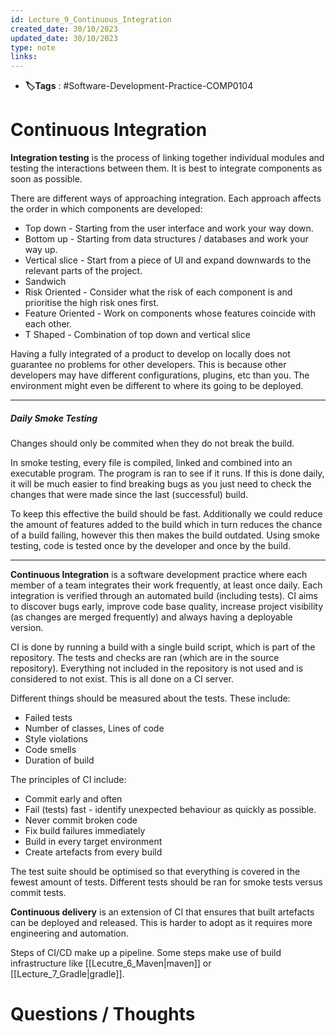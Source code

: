 ```yaml
---
id: Lecture_9_Continuous_Integration
created_date: 30/10/2023
updated_date: 30/10/2023
type: note
links: 
---
```

* **🏷️Tags** : #Software-Development-Practice-COMP0104 
# Continuous Integration

**Integration testing** is the process of linking together individual modules and testing the interactions between them. It is best to integrate components as soon as possible.

There are different ways of approaching integration. Each approach affects the order in which components are developed:
* Top down - Starting from the user interface and work your way down.
* Bottom up - Starting from data structures / databases and work your way up.
* Vertical slice - Start from a piece of UI and expand downwards to the relevant parts of the project.
* Sandwich
* Risk Oriented - Consider what the risk of each component is and prioritise the high risk ones first.
* Feature Oriented - Work on components whose features coincide with each other.
* T Shaped - Combination of top down and vertical slice

Having a fully integrated of a product to develop on locally does not guarantee no problems for other developers. This is because other developers may have different configurations, plugins, etc than you. The environment might even be different to where its going to be deployed.

---
##### Daily Smoke Testing

Changes should only be commited when they do not break the build.

In smoke testing, every file is compiled, linked and combined into an executable program. The program is ran to see if it runs. If this is done daily, it will be much easier to find breaking bugs as you just need to check the changes that were made since the last (successful) build.

To keep this effective the build should be fast. Additionally we could reduce the amount of features added to the build which in turn reduces the chance of a build failing, however this then makes the build outdated. Using smoke testing, code is tested once by the developer and once by the build.

---

**Continuous Integration** is a software development practice where each member of a team integrates their work frequently, at least once daily. Each integration is verified through an automated build (including tests). CI aims to discover bugs early, improve code base quality, increase project visibility (as changes are merged frequently) and always having a deployable version.

CI is done by running a build with a single build script, which is part of the repository. The tests and checks are ran (which are in the source repository). Everything not included in the repository is not used and is considered to not exist. This is all done on a CI server.

Different things should be measured about the tests. These include:
* Failed tests
* Number of classes, Lines of code
* Style violations
* Code smells
* Duration of build

The principles of CI include:
* Commit early and often
* Fail (tests) fast - identify unexpected behaviour as quickly as possible.
* Never commit broken code
* Fix build failures immediately
* Build in every target environment
* Create artefacts from every build

The test suite should be optimised so that everything is covered in the fewest amount of tests. Different tests should be ran for smoke tests versus commit tests.

**Continuous delivery** is an extension of CI that ensures that built artefacts can be deployed and released. This is harder to adopt as it requires more engineering and automation.

Steps of CI/CD make up a pipeline. Some steps make use of build infrastructure like [[Lecutre_6_Maven|maven]] or [[Lecture_7_Gradle|gradle]].
# Questions / Thoughts